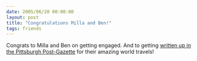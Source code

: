 ```yaml
---
date: 2005/06/20 00:00:00
layout: post
title: "Congratulations Milla and Ben!"
tags: friends
---
```


Congrats to Milla and Ben on getting engaged. And to getting [written up in the Pittsburgh Post-Gazette](http://www.post-gazette.com/pg/05170/522804.stm) for their amazing world travels!
